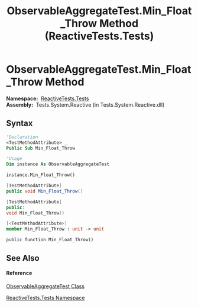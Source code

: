 ﻿---
title: ObservableAggregateTest.Min_Float_Throw Method  (ReactiveTests.Tests)
TOCTitle: Min_Float_Throw Method
ms:assetid: M:ReactiveTests.Tests.ObservableAggregateTest.Min_Float_Throw
ms:mtpsurl: https://msdn.microsoft.com/en-us/library/reactivetests.tests.observableaggregatetest.min_float_throw(v=VS.103)
ms:contentKeyID: 36621076
ms.date: 06/28/2011
mtps_version: v=VS.103
f1_keywords:
- ReactiveTests.Tests.ObservableAggregateTest.Min_Float_Throw
dev_langs:
- CSharp
- JScript
- VB
- FSharp
- c++
---

# ObservableAggregateTest.Min\_Float\_Throw Method

**Namespace:**  [ReactiveTests.Tests](hh289046\(v=vs.103\).md)  
**Assembly:**  Tests.System.Reactive (in Tests.System.Reactive.dll)

## Syntax

``` vb
'Declaration
<TestMethodAttribute> _
Public Sub Min_Float_Throw
```

``` vb
'Usage
Dim instance As ObservableAggregateTest

instance.Min_Float_Throw()
```

``` csharp
[TestMethodAttribute]
public void Min_Float_Throw()
```

``` c++
[TestMethodAttribute]
public:
void Min_Float_Throw()
```

``` fsharp
[<TestMethodAttribute>]
member Min_Float_Throw : unit -> unit 
```

``` jscript
public function Min_Float_Throw()
```

## See Also

#### Reference

[ObservableAggregateTest Class](hh314823\(v=vs.103\).md)

[ReactiveTests.Tests Namespace](hh289046\(v=vs.103\).md)

